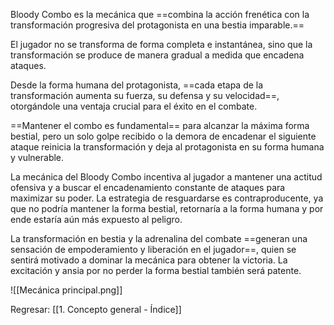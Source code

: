 
Bloody Combo es la mecánica que ==combina la acción frenética con la transformación progresiva del protagonista en una bestia imparable.==

El jugador no se transforma de forma completa e instantánea, sino que la transformación se produce de manera gradual a medida que encadena ataques.

Desde la forma humana del protagonista, ==cada etapa de la transformación aumenta su fuerza, su defensa y su velocidad==, otorgándole una ventaja crucial para el éxito en el combate.

==Mantener el combo es fundamental== para alcanzar la máxima forma bestial, pero un solo golpe recibido o la demora de encadenar el siguiente ataque reinicia la transformación y deja al protagonista en su forma humana y vulnerable.

La mecánica del Bloody Combo incentiva al jugador a mantener una actitud ofensiva y a buscar el encadenamiento constante de ataques para maximizar su poder. La estrategia de resguardarse es contraproducente, ya que no podría mantener la forma bestial, retornaría a la forma humana y por ende estaría aún más expuesto al peligro.

La transformación en bestia y la adrenalina del combate ==generan una sensación de empoderamiento y liberación en el jugador==, quien se sentirá motivado a dominar la mecánica para obtener la victoria. La excitación y ansia por no perder la forma bestial también será patente.

![[Mecánica principal.png]]

Regresar: [[1. Concepto general - Índice]]
